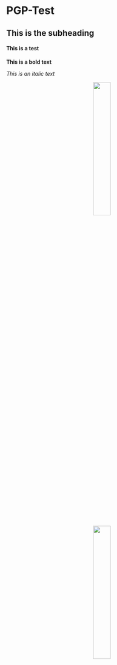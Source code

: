 # PGP-Test

## This is the subheading

#### This is a test

**This is a bold text**

*This is an italic text*

<center><img src="https://gitlab.com/accredian/insaid-data/-/raw/main/Logo-Accredian/Case-Study-Cropped.png" width= 30% /></center>

<center><img src="[https://gitlab.com/accredian/insaid-data/-/raw/main/Logo-Accredian/Case-Study-Cropped.png](https://static.scientificamerican.com/sciam/cache/file/32665E6F-8D90-4567-9769D59E11DB7F26_source.jpg?w=1200)https://static.scientificamerican.com/sciam/cache/file/32665E6F-8D90-4567-9769D59E11DB7F26_source.jpg?w=1200" width= 30% /></center>
